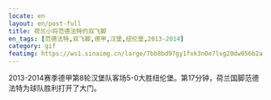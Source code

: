 ```yaml
---
locate: en
layout: en/post-full
title: 荷兰小将范德法特的双飞脚
en_tags: [范德法特,双飞脚,德甲,汉堡,纽伦堡,2013-2014]
category: gif
featimg: https://ws1.sinaimg.cn/large/7bb8bd97gy1fxk3n0e7lvg20dw056b2a.gif
---
```


2013-2014赛季德甲第8轮汉堡队客场5-0大胜纽伦堡。第17分钟，荷兰国脚范德法特为球队胜利打开了大门。
